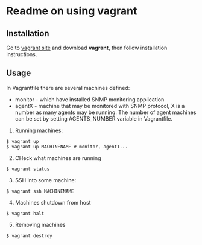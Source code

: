 Readme on using vagrant
=======================

Installation
------------

Go to [vagrant site](https://www.vagrantup.com/downloads.html) and download **vagrant**, then follow installation instructions.

Usage
-----

In Vagrantfile there are several machines defined:
  - monitor - which have installed SNMP monitoring application
  - agentX  - machine that may be monitored with SNMP protocol, X is a number as many agents may be running.
The number of agent machines can be set by setting AGENTS_NUMBER variable in Vagrantfile.

1. Running machines:
```
$ vagrant up
$ vagrant up MACHINENAME # monitor, agent1...
```

2. CHeck what machines are running
```
$ vagrant status
```

3. SSH into some machine:
```
$ vagrant ssh MACHINENAME
```

4. Machines shutdown from host
```
$ vagrant halt
```

5. Removing machines
```
$ vagrant destroy
```

